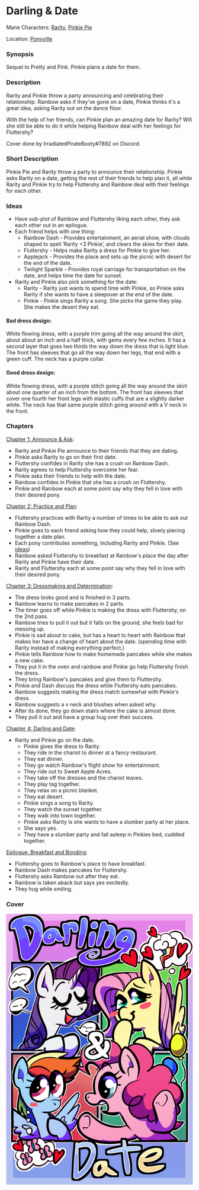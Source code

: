 # Darling & Date

Mane Characters: [Rarity](../../ponies/rarity.md), [Pinkie Pie](../../ponies/pinkie-pie.md)

Location: [Ponyville](../../places/ponyville.md)

### Synopsis

Sequel to Pretty and Pink. Pinkie plans a date for them.

### Description

Rarity and Pinkie throw a party announcing and celebrating their relationship. Rainbow asks if they’ve gone on a date, Pinkie thinks it's a great idea, asking Rarity out on the dance floor.

With the help of her friends, can Pinkie plan an amazing date for Rarity? Will she still be able to do it while helping Rainbow deal with her feelings for Fluttershy?

Cover done by IrradiatedPirateBooty#7892 on Discord.

### Short Description

Pinkie Pie and Rarity throw a party to announce their relationship. Pinkie asks Rarity on a date, getting the rest of their friends to help plan it, all while Rarity and Pinkie try to help Fluttershy and Rainbow deal with their feelings for each other.

### Ideas

- Have sub-plot of Rainbow and Fluttershy liking each other, they ask each other out in an epilogue.
- Each friend helps with one thing:
	- Rainbow Dash - Provides entertainment, an aerial show, with clouds shaped to spell ‘Rarity <3 Pinkie’, and clears the skies for their date.
	- Fluttershy - Helps make Rarity a dress for Pinkie to give her.
	- Applejack - Provides the place and sets up the picnic with desert for the end of the date.
	- Twilight Sparkle - Provides royal carriage for transportation on the date, and helps time the date for sunset.
- Rarity and Pinkie also pick something for the date:
	- Rarity - Rarity just wants to spend time with Pinkie, so Pinkie asks Rarity if she wants to have a sleepover at the end of the date.
	- Pinkie - Pinkie sings Rarity a song. She picks the game they play. She makes the desert they eat.

#### Bad dress design:
White flowing dress, with a purple trim going all the way around the skirt, about about an inch and a half thick, with gems every few inches. It has a second layer that goes two thirds the way down the dress that is light blue. The front has sleeves that go all the way down her legs, that end with a green cuff. The neck has a purple collar.

#### Good dress design:
White flowing dress, with a purple stitch going all the way around the skirt about one quarter of an inch from the bottom. The front has sleeves that cover one fourth her front legs with elastic cuffs that are a slightly darker white. The neck has that same purple stitch going around with a V neck in the front.

### Chapters

[Chapter 1: Announce & Ask](01-announce-and-ask.md):
 - Rarity and Pinkie Pie announce to their friends that they are dating.
 - Pinkie asks Rarity to go on their first date.
 - Fluttershy confides in Rarity she has a crush on Rainbow Dash.
 - Rarity agrees to help Fluttershy overcome her fear.
 - Pinkie asks their friends to help with the date.
 - Rainbow confides in Pinkie that she has a crush on Fluttershy.
 - Pinkie and Rainbow each at some point say why they fell in love with their desired pony.

[Chapter 2: Practice and Plan](02-practice-and-plan.md):
 - Fluttershy practices with Rarity a number of times to be able to ask out Rainbow Dash.
 - Pinkie goes to each friend asking how they could help, slowly piecing together a date plan.
 - Each pony contributes something, including Rarity and Pinkie. (See [ideas](#Ideas))
 - Rainbow asked Fluttershy to breakfast at Rainbow's place the day after Rarity and Pinkie have their date.
 - Rarity and Fluttershy each at some point say why they fell in love with their desired pony.

[Chapter 3: Dressmaking and Determination](03-dressmaking-and-determination.md):
 - The dress looks good and is finished in 3 parts.
 - Rainbow learns to make pancakes in 2 parts.
 - The timer goes off while Pinkie is making the dress with Fluttershy, on the 2nd pass.
 - Rainbow tries to pull it out but it falls on the ground, she feels bad for messing up.
 - Pinkie is sad about to cake, but has a heart to heart with Rainbow that makes her have a change of heart about the date. (spending time with Rarity instead of making everything perfect.)
 - Pinkie tells Rainbow how to make homemade pancakes while she makes a new cake.
 - They put it in the oven and rainbow and Pinkie go help Fluttershy finish the dress.
 - They bring Rainbow's pancakes and give them to Fluttershy.
 - Pinkie and Dash discuss the dress while Fluttershy eats pancakes.
 - Rainbow suggests making the dress match somewhat with Pinkie's dress.
 - Rainbow suggests a v neck and blushes when asked why.
 - After its done, they go down stairs where the cake is almost done.
 - They pull it out and have a group hug over their success.

[Chapter 4: Darling and Date](04-darling-and-date.md):
 - Rarity and Pinkie go on the date.
   - Pinkie gives the dress to Rarity.
   - They ride in the chariot to dinner at a fancy restaurant.
   - They eat dinner.
   - They go watch Rainbow's flight show for entertainment.
   - They ride out to Sweet Apple Acres.
   - They take off the dresses and the chariot leaves.
   - They play tag together.
   - They relax on a picnic blanket.
   - They eat desert.
   - Pinkie sings a song to Rarity.
   - They watch the sunset together.
   - They walk into town together.
   - Pinkie asks Rarity is she wants to have a slumber party at her place.
   - She says yes.
   - They have a slumber party and fall asleep in Pinkies bed, cuddled together.

[Epilogue: Breakfast and Bonding](05-breakfast-and-bonding.md):
 - Fluttershy goes to Rainbow's place to have breakfast.
 - Rainbow Dash makes pancakes for Fluttershy.
 - Fluttershy asks Rainbow out after they eat.
 - Rainbow is taken aback but says yes excitedly.
 - They hug while smiling.


### Cover

![Cover](cover.png)
